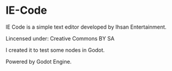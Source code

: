 # IE-Code
IE Code is a simple text editor developed by Ihsan Entertainment.

Lincensed under: Creative Commons BY SA

I created it to test some nodes in Godot.

Powered by Godot Engine.
